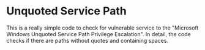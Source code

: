 # Unquoted Service Path
This is a really simple code to check for vulnerable service to the "Microsoft Windows Unquoted Service Path Privilege Escalation".
In detail, the code checks if there are paths without quotes and containing spaces.
